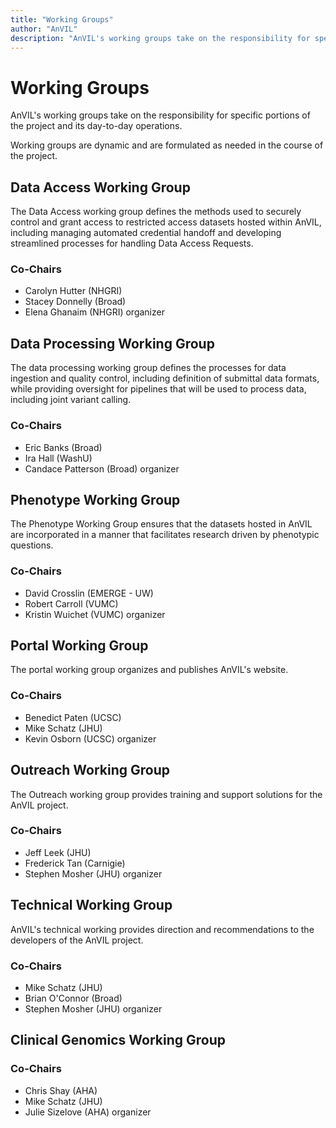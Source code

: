 ```yaml
---
title: "Working Groups"
author: "AnVIL"
description: "AnVIL's working groups take on the responsibility for specific portions of the project and its day-to-day operations."
---
```


# Working Groups

<hero>AnVIL's working groups take on the responsibility for specific portions of the project and its day-to-day operations.</hero>

Working groups are dynamic and are formulated as needed in the course of the project.

## Data Access Working Group

The Data Access working group defines the methods used to securely control and grant access to restricted access datasets hosted within AnVIL, including managing automated credential handoff and developing streamlined processes for handling Data Access Requests.

### Co-Chairs
- Carolyn Hutter (NHGRI)
- Stacey Donnelly (Broad)
- Elena Ghanaim (NHGRI) organizer

## Data Processing Working Group
The data processing working group defines the processes for data ingestion and quality control, including definition of submittal data formats, while providing oversight for pipelines that will be used to process data, including joint variant calling.

### Co-Chairs
- Eric Banks (Broad)
- Ira Hall (WashU)
- Candace Patterson (Broad) organizer

## Phenotype Working Group
The Phenotype Working Group ensures that the datasets hosted in AnVIL are incorporated in a manner that facilitates research driven by phenotypic questions.

### Co-Chairs
- David Crosslin (EMERGE - UW)
- Robert Carroll (VUMC)
- Kristin Wuichet (VUMC) organizer

## Portal Working Group
The portal working group organizes and publishes AnVIL's website.

### Co-Chairs
- Benedict Paten (UCSC)
- Mike Schatz (JHU)
- Kevin Osborn (UCSC) organizer

## Outreach Working Group
The Outreach working group provides training and support solutions for the AnVIL project.

### Co-Chairs
- Jeff Leek (JHU)
- Frederick Tan (Carnigie)
- Stephen Mosher (JHU) organizer

## Technical Working Group
AnVIL's technical working provides direction and recommendations to the developers of the AnVIL project.

### Co-Chairs
- Mike Schatz (JHU)
- Brian O'Connor (Broad)
- Stephen Mosher (JHU) organizer

## Clinical Genomics Working Group

### Co-Chairs
- Chris Shay (AHA)
- Mike Schatz (JHU)
- Julie Sizelove (AHA) organizer


